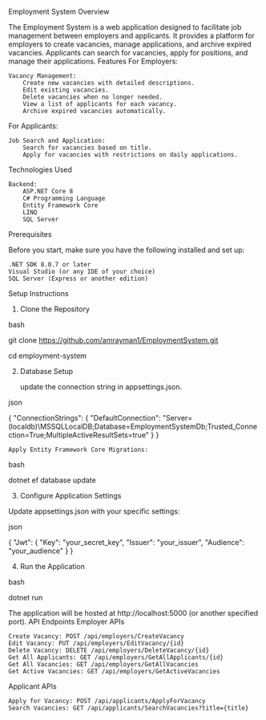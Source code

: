 Employment System
Overview

The Employment System is a web application designed to facilitate job management between employers and applicants. It provides a platform for employers to create vacancies, manage applications, and archive expired vacancies. Applicants can search for vacancies, apply for positions, and manage their applications.
Features
For Employers:

    Vacancy Management:
        Create new vacancies with detailed descriptions.
        Edit existing vacancies.
        Delete vacancies when no longer needed.
        View a list of applicants for each vacancy.
        Archive expired vacancies automatically.

For Applicants:

    Job Search and Application:
        Search for vacancies based on title.
        Apply for vacancies with restrictions on daily applications.

Technologies Used

    Backend:
        ASP.NET Core 8
        C# Programming Language
        Entity Framework Core
        LINQ
        SQL Server

Prerequisites

Before you start, make sure you have the following installed and set up:

    .NET SDK 8.0.7 or later
    Visual Studio (or any IDE of your choice)
    SQL Server (Express or another edition)

Setup Instructions
1. Clone the Repository

bash

git clone https://github.com/amrayman1/EmploymentSystem.git

cd employment-system

2. Database Setup

    update the connection string in appsettings.json.

json

{
  "ConnectionStrings": {
    "DefaultConnection": "Server=(localdb)\\MSSQLLocalDB;Database=EmploymentSystemDb;Trusted_Connection=True;MultipleActiveResultSets=true"
  }
}

    Apply Entity Framework Core Migrations:

bash

dotnet ef database update

3. Configure Application Settings

Update appsettings.json with your specific settings:

json

{
  "Jwt": {
    "Key": "your_secret_key",
    "Issuer": "your_issuer",
    "Audience": "your_audience"
  }
}

4. Run the Application

bash

dotnet run

The application will be hosted at http://localhost:5000 (or another specified port).
API Endpoints
Employer APIs

    Create Vacancy: POST /api/employers/CreateVacancy
    Edit Vacancy: PUT /api/employers/EditVacancy/{id}
    Delete Vacancy: DELETE /api/employers/DeleteVacancy/{id}
    Get All Applicants: GET /api/employers/GetAllApplicants/{id}
    Get All Vacancies: GET /api/employers/GetAllVacancies
    Get Active Vacancies: GET /api/employers/GetActiveVacancies

Applicant APIs

    Apply for Vacancy: POST /api/applicants/ApplyForVacancy
    Search Vacancies: GET /api/applicants/SearchVacancies?title={title}

